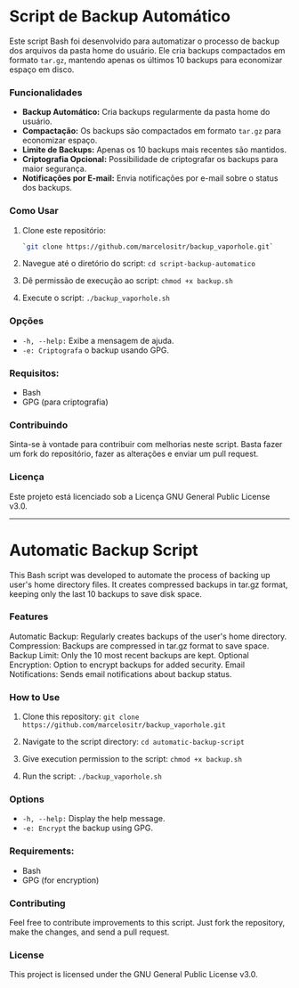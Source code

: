 # Script de Backup Automático

Este script Bash foi desenvolvido para automatizar o processo de backup dos arquivos da pasta home do usuário. Ele cria backups compactados em formato `tar.gz`, mantendo apenas os últimos 10 backups para economizar espaço em disco.

### Funcionalidades

- **Backup Automático:** Cria backups regularmente da pasta home do usuário.
- **Compactação:** Os backups são compactados em formato `tar.gz` para economizar espaço.
- **Limite de Backups:** Apenas os 10 backups mais recentes são mantidos.
- **Criptografia Opcional:** Possibilidade de criptografar os backups para maior segurança.
- **Notificações por E-mail:** Envia notificações por e-mail sobre o status dos backups.

### Como Usar

1. Clone este repositório:
   ```bash
   `git clone https://github.com/marcelositr/backup_vaporhole.git`

2. Navegue até o diretório do script:
   `cd script-backup-automatico`

3. Dê permissão de execução ao script:
   `chmod +x backup.sh`

4. Execute o script:
   `./backup_vaporhole.sh`

### Opções
- `-h, --help:` Exibe a mensagem de ajuda.
- `-e: Criptografa` o backup usando GPG.

### Requisitos:
- Bash
- GPG (para criptografia)

### Contribuindo
Sinta-se à vontade para contribuir com melhorias neste script. Basta fazer um fork do repositório, fazer as alterações e enviar um pull request.

### Licença
Este projeto está licenciado sob a Licença GNU General Public License v3.0.

---

# Automatic Backup Script
This Bash script was developed to automate the process of backing up user's home directory files. It creates compressed backups in tar.gz format, keeping only the last 10 backups to save disk space.

### Features
Automatic Backup: Regularly creates backups of the user's home directory.
Compression: Backups are compressed in tar.gz format to save space.
Backup Limit: Only the 10 most recent backups are kept.
Optional Encryption: Option to encrypt backups for added security.
Email Notifications: Sends email notifications about backup status.

### How to Use
1. Clone this repository:
   `git clone https://github.com/marcelositr/backup_vaporhole.git`

2. Navigate to the script directory:
   `cd automatic-backup-script`

3. Give execution permission to the script:
   `chmod +x backup.sh`

4. Run the script:
   `./backup_vaporhole.sh`

### Options
- `-h, --help:` Display the help message.
- `-e: Encrypt` the backup using GPG.

### Requirements:
- Bash
- GPG (for encryption)

### Contributing
Feel free to contribute improvements to this script. Just fork the repository, make the changes, and send a pull request.

### License
This project is licensed under the GNU General Public License v3.0.
